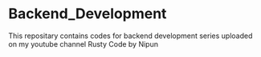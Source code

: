 # Backend_Development
 This repositary contains codes for backend development series uploaded on my youtube channel Rusty Code by Nipun
